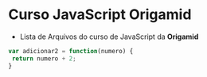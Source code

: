 # Curso JavaScript Origamid

 - Lista de Arquivos do curso de JavaScript da **Origamid**

```js 
var adicionar2 = function(numero) {
 return numero + 2;
}
```
